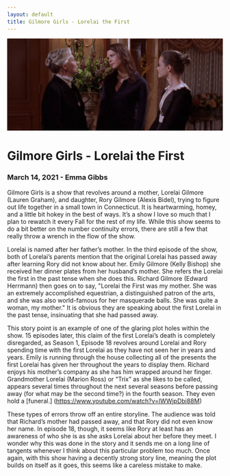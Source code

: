 ```yaml
---
layout: default
title: Gilmore Girls - Lorelai the First
---
```


![Lorelai, Lorelai, and Rory](/assets/images/gilmoregirls.png)

# Gilmore Girls - Lorelai the First
### March 14, 2021 - Emma Gibbs

Gilmore Girls is a show that revolves around a mother, Lorelai Gilmore (Lauren Graham), and daughter, Rory Gilmore (Alexis Bidel), trying to figure out life together in a small town in Connecticut. It is heartwarming, homey, and a little bit hokey in the best of ways. It’s a show I love so much that I plan to rewatch it every Fall for the rest of my life. While this show seems to do a bit better on the number continuity errors, there are still a few that really throw a wrench in the flow of the show.

Lorelai is named after her father’s mother. In the third episode of the show, both of Lorelai’s parents mention that the original Lorelai has passed away after learning Rory did not know about her. Emily Gilmore (Kelly Bishop) she received her dinner plates from her husband’s mother. She refers the Lorelai the first in the past tense when she does this. Richard Gilmore (Edward Herrmann) then goes on to say, "Lorelai the First was my mother. She was an extremely accomplished equestrian, a distinguished patron of the arts, and she was also world-famous for her masquerade balls. She was quite a woman, my mother." It is obvious they are speaking about the first Lorelai in the past tense, insinuating that she had passed away. 

This story point is an example of one of the glaring plot holes within the show. 15 episodes later, this claim of the first Lorelai’s death is completely disregarded, as Season 1, Episode 18 revolves around Lorelai and Rory spending time with the first Lorelai as they have not seen her in years and years. Emily is running through the house collecting all of the presents the first Lorelai has given her throughout the years to display them. Richard enjoys his mother’s company as she has him wrapped around her finger. Grandmother Lorelai (Marion Ross) or “Trix” as she likes to be called, appears several times throughout the next several seasons before passing away (for what may be the second time?) in the fourth season. They even hold a [funeral.] (https://www.youtube.com/watch?v=lWWjpDbi88M)

These types of errors throw off an entire storyline. The audience was told that Richard’s mother had passed away, and that Rory did not even know her name. In episode 18, though, it seems like Rory at least has an awareness of who she is as she asks Lorelai about her before they meet. I wonder why this was done in the story and it sends me on a long line of tangents whenever I think about this particular problem too much. Once again, with this show having a decently strong story line, meaning the plot builds on itself as it goes, this seems like a careless mistake to make. 
